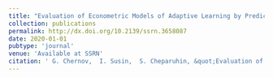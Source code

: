 ```yaml
---
title: "Evaluation of Econometric Models of Adaptive Learning by Predictive Measures"
collection: publications
permalink: http://dx.doi.org/10.2139/ssrn.3658087
date: 2020-01-01
pubtype: 'journal'
venue: 'Available at SSRN'
citation: ' G. Chernov,  I. Susin,  S. Cheparuhin, &quot;Evaluation of Econometric Models of Adaptive Learning by Predictive Measures.&quot; Available at SSRN, 2020.'
---
```

<!-- Use [Google Scholar](https://scholar.google.com/scholar?q=Evaluation+of+Econometric+Models+of+Adaptive+Learning+by+Predictive+Measures){:target="_blank"} for full citation -->